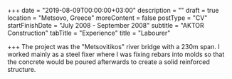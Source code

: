 +++
date = "2019-08-09T00:00:00+03:00"
description = ""
draft = true
location = "Metsovo, Greece"
moreContent = false
postType = "CV"
startFinishDate = "July 2008 - September 2008"
subtitle = "AKTOR Construction"
tabTitle = "Experience"
title = "Labourer"

+++
The project was the "Metsovitikos" river bridge with a 230m span. I worked mainly as a steel fixer where I was fixing rebars into molds so that the concrete would be poured afterwards to create a solid reinforced structure.